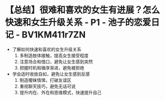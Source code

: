 # 【总结】很难和喜欢的女生有进展？怎么快速和女生升级关系 - P1 - 池子的恋爱日记 - BV1KM411r7ZN

-   了解如何快速和喜欢的女生升级关系
    1.  多制造肢体接触，提高女生接受程度
    2.  注意场合和借口，避免让女生感到突然
    3.  把握时机和循序渐进，避免被拒绝
-   学会适时收放自如，避免让女生感到反感
    1.  制造暧昧情愫，打破友谊区
    2.  重视聊天技巧，避免无话可说
    3.  提升内在、外在和思维模式，快速提升自己
